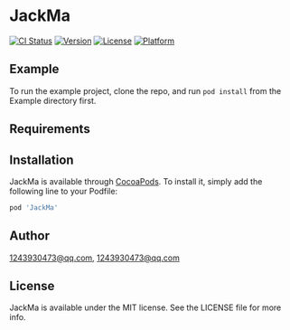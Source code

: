 # JackMa

[![CI Status](https://img.shields.io/travis/1243930473@qq.com/JackMa.svg?style=flat)](https://travis-ci.org/1243930473@qq.com/JackMa)
[![Version](https://img.shields.io/cocoapods/v/JackMa.svg?style=flat)](https://cocoapods.org/pods/JackMa)
[![License](https://img.shields.io/cocoapods/l/JackMa.svg?style=flat)](https://cocoapods.org/pods/JackMa)
[![Platform](https://img.shields.io/cocoapods/p/JackMa.svg?style=flat)](https://cocoapods.org/pods/JackMa)

## Example

To run the example project, clone the repo, and run `pod install` from the Example directory first.

## Requirements

## Installation

JackMa is available through [CocoaPods](https://cocoapods.org). To install
it, simply add the following line to your Podfile:

```ruby
pod 'JackMa'
```

## Author

1243930473@qq.com, 1243930473@qq.com

## License

JackMa is available under the MIT license. See the LICENSE file for more info.
